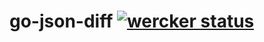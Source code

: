 # go-json-diff [![wercker status](https://app.wercker.com/status/cf6fb86dc49eadcac25f466f8df9d05b/s/master "wercker status")](https://app.wercker.com/project/byKey/cf6fb86dc49eadcac25f466f8df9d05b)
